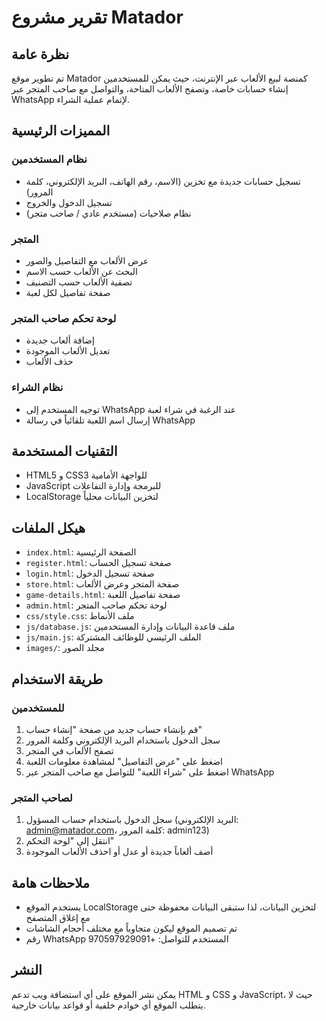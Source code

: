# تقرير مشروع Matador

## نظرة عامة
تم تطوير موقع Matador كمنصة لبيع الألعاب عبر الإنترنت، حيث يمكن للمستخدمين إنشاء حسابات خاصة، وتصفح الألعاب المتاحة، والتواصل مع صاحب المتجر عبر WhatsApp لإتمام عملية الشراء.

## المميزات الرئيسية

### نظام المستخدمين
- تسجيل حسابات جديدة مع تخزين (الاسم، رقم الهاتف، البريد الإلكتروني، كلمة المرور)
- تسجيل الدخول والخروج
- نظام صلاحيات (مستخدم عادي / صاحب متجر)

### المتجر
- عرض الألعاب مع التفاصيل والصور
- البحث عن الألعاب حسب الاسم
- تصفية الألعاب حسب التصنيف
- صفحة تفاصيل لكل لعبة

### لوحة تحكم صاحب المتجر
- إضافة ألعاب جديدة
- تعديل الألعاب الموجودة
- حذف الألعاب

### نظام الشراء
- توجيه المستخدم إلى WhatsApp عند الرغبة في شراء لعبة
- إرسال اسم اللعبة تلقائياً في رسالة WhatsApp

## التقنيات المستخدمة
- HTML5 و CSS3 للواجهة الأمامية
- JavaScript للبرمجة وإدارة التفاعلات
- LocalStorage لتخزين البيانات محلياً

## هيكل الملفات
- `index.html`: الصفحة الرئيسية
- `register.html`: صفحة تسجيل الحساب
- `login.html`: صفحة تسجيل الدخول
- `store.html`: صفحة المتجر وعرض الألعاب
- `game-details.html`: صفحة تفاصيل اللعبة
- `admin.html`: لوحة تحكم صاحب المتجر
- `css/style.css`: ملف الأنماط
- `js/database.js`: ملف قاعدة البيانات وإدارة المستخدمين
- `js/main.js`: الملف الرئيسي للوظائف المشتركة
- `images/`: مجلد الصور

## طريقة الاستخدام

### للمستخدمين
1. قم بإنشاء حساب جديد من صفحة "إنشاء حساب"
2. سجل الدخول باستخدام البريد الإلكتروني وكلمة المرور
3. تصفح الألعاب في المتجر
4. اضغط على "عرض التفاصيل" لمشاهدة معلومات اللعبة
5. اضغط على "شراء اللعبة" للتواصل مع صاحب المتجر عبر WhatsApp

### لصاحب المتجر
1. سجل الدخول باستخدام حساب المسؤول (البريد الإلكتروني: admin@matador.com، كلمة المرور: admin123)
2. انتقل إلى "لوحة التحكم"
3. أضف ألعاباً جديدة أو عدل أو احذف الألعاب الموجودة

## ملاحظات هامة
- يستخدم الموقع LocalStorage لتخزين البيانات، لذا ستبقى البيانات محفوظة حتى مع إغلاق المتصفح
- تم تصميم الموقع ليكون متجاوباً مع مختلف أحجام الشاشات
- رقم WhatsApp المستخدم للتواصل: +970597929091

## النشر
يمكن نشر الموقع على أي استضافة ويب تدعم HTML و CSS و JavaScript، حيث لا يتطلب الموقع أي خوادم خلفية أو قواعد بيانات خارجية.
